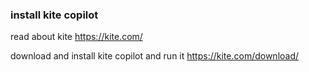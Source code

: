 ### install kite copilot

read about kite
https://kite.com/

download and install kite copilot and run it
https://kite.com/download/
